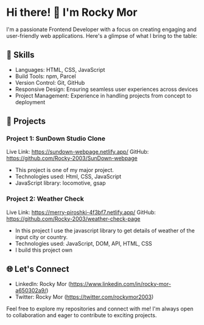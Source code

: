 

# Hi there! 👋 I'm Rocky Mor

I'm a passionate Frontend Developer with a focus on creating engaging and user-friendly web applications. Here's a glimpse of what I bring to the table:

## 💼 Skills

- Languages: HTML, CSS, JavaScript
- Build Tools: npm, Parcel
- Version Control: Git, GitHub
- Responsive Design: Ensuring seamless user experiences across devices
- Project Management: Experience in handling projects from concept to deployment

## 🚀 Projects

### Project 1: SunDown Studio Clone 
Live Link: https://sundown-webpage.netlify.app/
GitHub: https://github.com/Rocky-2003/SunDown-webpage

- This project is one of my major project.
- Technologies used: Html, CSS, JavaScript
- JavaScript library: locomotive, gsap 


### Project 2: Weather Check 
Live Link: https://merry-piroshki-4f3bf7.netlify.app/
GitHub: https://github.com/Rocky-2003/weather-check-page

- In this project I use the javascript library to get details of weather of the input city or country.
- Technologies used: JavaScript, DOM, API, HTML, CSS
- I build this project own


## 🌐 Let's Connect

- LinkedIn: Rocky Mor (https://www.linkedin.com/in/rocky-mor-a650302a9/)
- Twitter: Rocky Mor (https://twitter.com/rockymor2003)

Feel free to explore my repositories and connect with me! I'm always open to collaboration and eager to contribute to exciting projects.

